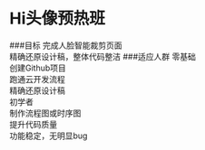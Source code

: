 # Hi头像预热班
###目标
完成人脸智能裁剪页面<br>
精确还原设计稿，整体代码整洁
###适应人群
零基础<br>
创建Github项目<br>
跑通云开发流程<br>
精确还原设计稿<br>
初学者<br>
制作流程图或时序图<br>
提升代码质量<br>
功能稳定，无明显bug<br>